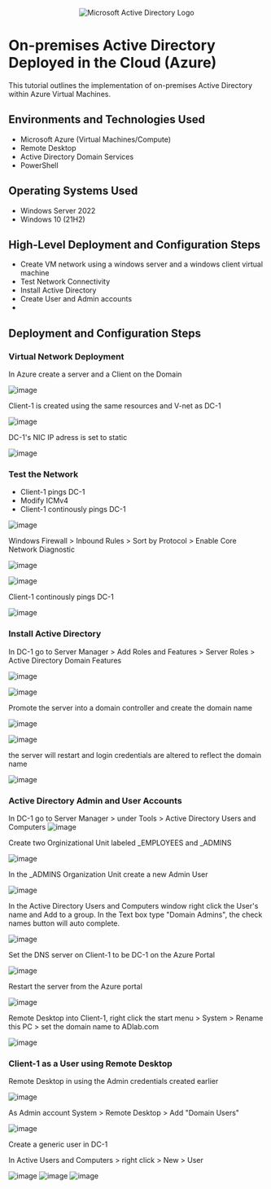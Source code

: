 <p align="center">
<img src="https://i.imgur.com/pU5A58S.png" alt="Microsoft Active Directory Logo"/>
</p>

<h1>On-premises Active Directory Deployed in the Cloud (Azure)</h1>
This tutorial outlines the implementation of on-premises Active Directory within Azure Virtual Machines.<br />


<h2>Environments and Technologies Used</h2>

- Microsoft Azure (Virtual Machines/Compute)
- Remote Desktop
- Active Directory Domain Services
- PowerShell

<h2>Operating Systems Used </h2>

- Windows Server 2022
- Windows 10 (21H2)

<h2>High-Level Deployment and Configuration Steps</h2>

- Create VM network using a windows server and a windows client virtual machine
- Test Network Connectivity
- Install Active Directory
- Create User and Admin accounts
- 

<h2>Deployment and Configuration Steps</h2>

<h3>Virtual Network Deployment</h3>

<p>In Azure create a server and a Client on the Domain</p>

![image](https://github.com/YArroliga/Active-DirectoryVM/assets/139689160/f85faa60-b043-428a-9a71-7cddb74eee7d)


<p>Client-1 is created using the same resources and V-net as DC-1</p>

![image](https://github.com/YArroliga/Active-DirectoryVM/assets/139689160/4f00484c-0b1c-41ec-a6d4-7d00e0ab836b)


<p> DC-1's NIC IP adress is set to static</p>

![image](https://github.com/YArroliga/Active-DirectoryVM/assets/139689160/b17b89d1-505f-4409-b108-0a22ed2c7c59)

<h3>Test the Network</h3>

- Client-1 pings DC-1
- Modify ICMv4
- Client-1 continously pings DC-1  

![image](https://github.com/YArroliga/Active-DirectoryVM/assets/139689160/f92664ec-0ad0-49dc-a444-d80cab1f0473)

<p>Windows Firewall > Inbound Rules > Sort by Protocol > Enable Core Network Diagnostic</p>

![image](https://github.com/YArroliga/Active-DirectoryVM/assets/139689160/ca9892d2-718e-4240-9d18-3259d052e2b4)


![image](https://github.com/YArroliga/Active-DirectoryVM/assets/139689160/3b503c7f-4214-400a-b1b2-c23b850c36bb)

<p> Client-1 continously pings DC-1</p>

![image](https://github.com/YArroliga/Active-DirectoryVM/assets/139689160/ec75cc67-e02e-47f9-959a-675003b09879)

<h3>Install Active Directory</h3>

In DC-1 go to Server Manager > Add Roles and Features > Server Roles > Active Directory Domain Features

![image](https://github.com/YArroliga/Active-DirectoryVM/assets/139689160/5065fe35-c34a-4482-80c7-3c930c486b88)

![image](https://github.com/YArroliga/Active-DirectoryVM/assets/139689160/f8e65568-a788-4f64-87aa-75798a772dd1)

<p>Promote the server into a domain controller and create the domain name</p>

![image](https://github.com/YArroliga/Active-DirectoryVM/assets/139689160/2d26c561-a7e2-4743-8a91-33840c58e187)

![image](https://github.com/YArroliga/Active-DirectoryVM/assets/139689160/f6b7d601-e0b3-4976-95af-68b42ef8a16a)

<p>the server will restart and login credentials are altered to reflect the domain name</p>

![image](https://github.com/YArroliga/Active-DirectoryVM/assets/139689160/3d6f670f-d478-425b-a9ca-cd99a95a6a01)


<h3>Active Directory Admin and User Accounts</h3>

In DC-1 go to Server Manager > under Tools > Active Directory Users and Computers
![image](https://github.com/YArroliga/Active-DirectoryVM/assets/139689160/69f9f07b-673e-4a4a-a55d-371876294daf)

<p>Create two Orginizational Unit labeled _EMPLOYEES and _ADMINS</p>

![image](https://github.com/YArroliga/Active-DirectoryVM/assets/139689160/2f7cadb3-f185-4f4a-8b6e-31a8bdedb506)

<p> In the _ADMINS Organization Unit create a new Admin User </p>

![image](https://github.com/YArroliga/Active-DirectoryVM/assets/139689160/9bc5d7b1-7911-4cc9-a600-f9d215b78ae2)

<p> In the Active Directory Users and Computers window right click the User's name and Add to a group. In the Text box type "Domain Admins", the check names button will auto complete.</p> 

  ![image](https://github.com/YArroliga/Active-DirectoryVM/assets/139689160/5d0fc6f1-b8e2-4b57-961e-e11857a50cb4)

  <p>Set the DNS server on Client-1 to be DC-1 on the Azure Portal </p>

  ![image](https://github.com/YArroliga/Active-DirectoryVM/assets/139689160/9d034afb-3789-4c38-9de4-917e4346411e)

<p>Restart the server from the Azure portal</p>

![image](https://github.com/YArroliga/Active-DirectoryVM/assets/139689160/6236bd5b-7bbd-4856-9e80-0a28f70254a3)

<p>Remote Desktop into Client-1, right click the start menu > System > Rename this PC > set the domain name to ADlab.com </p>

![image](https://github.com/YArroliga/Active-DirectoryVM/assets/139689160/dc407c9f-e721-44d9-8610-3c5a564aff9a)


<h3>Client-1 as a User using Remote Desktop</h3>

<p> Remote Desktop in using the Admin credentials created earlier</p>

![image](https://github.com/YArroliga/Active-DirectoryVM/assets/139689160/43f5518e-99f9-4a06-8de3-9e37ed3af567)

<p>As Admin account System > Remote Desktop > Add "Domain Users" </p> 

![image](https://github.com/YArroliga/Active-DirectoryVM/assets/139689160/cff0fad4-fec1-4c9e-8f9c-63994f1f8758)

<p>Create a generic user in DC-1 </p>
<p>In Active Users and Computers > right click > New > User</p>

![image](https://github.com/YArroliga/Active-DirectoryVM/assets/139689160/f009b259-6111-4057-97b5-54e60fa8eed0)
![image](https://github.com/YArroliga/Active-DirectoryVM/assets/139689160/cef8934b-f22b-4917-a19b-92cf5ea8bed9)
![image](https://github.com/YArroliga/Active-DirectoryVM/assets/139689160/b4ef1c28-bb0a-427e-b7cc-aebe975113d4)






